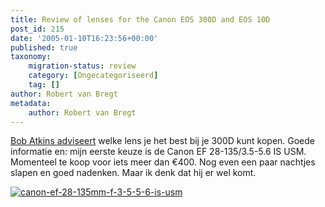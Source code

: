 ```yaml
---
title: Review of lenses for the Canon EOS 300D and EOS 10D
post_id: 215
date: '2005-01-10T16:23:56+00:00'
published: true
taxonomy:
    migration-status: review
    category: [Ongecategoriseerd]
    tag: []
author: Robert van Bregt
metadata:
    author: Robert van Bregt
---
```

[Bob Atkins adviseert](http://www.photo.net/equipment/canon/300D/EOS_300D_lenses.html) welke lens je het best bij je 300D kunt kopen. Goede informatie en: mijn eerste keuze is de Canon EF 28-135/3.5-5.6 IS USM. Momenteel te koop voor iets meer dan €400. Nog even een paar nachtjes slapen en goed nadenken. Maar ik denk dat hij er wel komt.

[![canon-ef-28-135mm-f-3-5-5-6-is-usm](http://robert.vanbregt.net/wp-content/uploads/2009/08/canon-ef-28-135mm-f-3-5-5-6-is-usm.jpg "canon-ef-28-135mm-f-3-5-5-6-is-usm")](http://robert.vanbregt.net/wp-content/uploads/2009/08/canon-ef-28-135mm-f-3-5-5-6-is-usm.jpg)